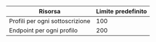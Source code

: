 Risorsa| Limite predefinito
---|---
Profili per ogni sottoscrizione | 100
Endpoint per ogni profilo| 200

<!---HONumber=August15_HO7-->